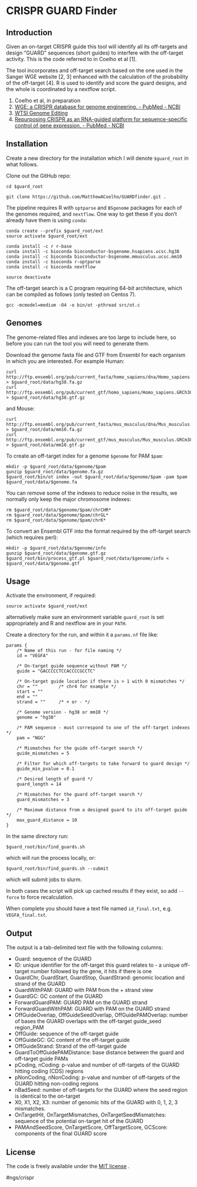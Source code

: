 # CRISPR GUARD Finder
## Introduction
Given an on-target CRISPR guide this tool will identify all its off-targets and design “GUARD” sequences (short guides) to interfere with the off-target activity. This is the code referred to in Coelho et al [1].

The tool incorporates and off-target search based on the one used in the Sanger WGE website [2, 3] enhanced with the calculation of the probability of the off-target [4]. R is used to identify and score the guard designs, and the whole is coordinated by a nextflow script.

1. Coelho et al, in preparation
2. [WGE: a CRISPR database for genome engineering.  - PubMed - NCBI](https://www.ncbi.nlm.nih.gov/pubmed/25979474)
3. [WTSI Genome Editing](https://www.sanger.ac.uk/htgt/wge/)
4. [Repurposing CRISPR as an RNA-guided platform for sequence-specific control of gene expression.  - PubMed - NCBI](https://www.ncbi.nlm.nih.gov/pubmed/23452860)

## Installation
Create a new directory for the installation which I will denote `$guard_root` in what follows.

Clone out the GitHub repo:

```
cd $guard_root

git clone https://github.com/MatthewACoelho/GUARDfinder.git .
```

The pipeline requires R with `optparse`  and `BSgenome` packages for each of the genomes required, and `nextflow`. One way to get these if you don’t already have them is using `conda`:

```
conda create --prefix $guard_root/ext
source activate $guard_root/ext

conda install -c r r-base
conda install -c bioconda bioconductor-bsgenome.hsapiens.ucsc.hg38
conda install -c bioconda bioconductor-bsgenome.mmusculus.ucsc.mm10
conda install -c bioconda r-optparse
conda install -c bioconda nextflow

source deactivate
```

The off-target search is a C program requiring 64-bit architecture, which can be compiled as follows (only tested on Centos 7).

```
gcc -mcmodel=medium -O4 -o bin/ot -pthread src/ot.c
```

## Genomes
The genome-related files and indexes are too large to include here, so before you can run the tool you will need to generate them.

Download the genome fasta file and GTF from Ensembl for each organism in which you are interested. For example Human:

```
curl http://ftp.ensembl.org/pub/current_fasta/homo_sapiens/dna/Homo_sapiens.GRCh38.dna.toplevel.fa.gz > $guard_root/data/hg38.fa.gz
curl http://ftp.ensembl.org/pub/current_gtf/homo_sapiens/Homo_sapiens.GRCh38.99.chr.gtf.gz > $guard_root/data/hg38.gtf.gz
```

and Mouse:

```
curl http://ftp.ensembl.org/pub/current_fasta/mus_musculus/dna/Mus_musculus.GRCm38.dna.toplevel.fa.gz > $guard_root/data/mm10.fa.gz
curl http://ftp.ensembl.org/pub/current_gtf/mus_musculus/Mus_musculus.GRCm38.96.gtf.gz > $guard_root/data/mm10.gtf.gz
```

To create an off-target index for a genome `$genome` for PAM `$pam`:

```
mkdir -p $guard_root/data/$genome/$pam
gunzip $guard_root/data/$genome.fa.gz
$guard_root/bin/ot index -out $guard_root/data/$genome/$pam -pam $pam $guard_root/data/$genome.fa
```

You can remove some of the indexes to reduce noise in the results, we normally only keep the major chromosome indexes:

```
rm $guard_root/data/$genome/$pam/chrCHR*
rm $guard_root/data/$genome/$pam/chrGL*
rm $guard_root/data/$genome/$pam/chrK*
```

To convert an Ensembl GTF into the format required by the off-target search (which requires perl):

```
mkdir -p $guard_root/data/$genome/info
gunzip $guard_root/data/$genome.gtf.gz
$guard_root/bin/process_gtf.pl $guard_root/data/$genome/info < $guard_root/data/$genome.gtf
```

## Usage
Activate the environment, if required:

```
source activate $guard_root/ext
```

alternatively make sure an environment variable `guard_root` is set appropriately and R and nextflow are in your `PATH`.

Create a directory for the run, and within it a  `params.nf` file like:

```
params {
	/* Name of this run - for file naming */
	id = "VEGFA"

	/* On-target guide sequence without PAM */
	guide = "GACCCCCTCCACCCCGCCTC"

	/* On-target guide location if there is > 1 with 0 mismatches */
	chr = ""        /* chr4 for example */
	start = ""
	end = ""
	strand = ""     /* + or - */

	/* Genome version - hg38 or mm10 */
	genome = "hg38"

	/* PAM sequence - must correspond to one of the off-target indexes */
	pam = "NGG"

	/* Mismatches for the guide off-target search */
	guide_mismatches = 5

	/* Filter for which off-targets to take forward to guard design */
	guide_min_pvalue = 0.1

	/* Desired length of guard */
	guard_length = 14

	/* Mismatches for the guard off-target search */
	guard_mismatches = 3

	/* Maximum distance from a designed guard to its off-target guide */
	max_guard_distance = 10
}
```

In the same directory run:

```
$guard_root/bin/find_guards.sh
```

which will run the process locally, or:

```
$guard_root/bin/find_guards.sh --submit
```

which will submit jobs to slurm.

In both cases the script will pick up cached results if they exist, so add `--force` to force recalculation.

When complete you should have a text file named `id_final.txt`, e.g. `VEGFA_final.txt`.

## Output
The output is a tab-delimited text file with the following columns:

* Guard: sequence of the GUARD
* ID: unique identifier for the off-target this guard relates to - a unique off-target number followed by the gene, it hits if there is one 
* GuardChr, GuardStart, GuardStop, GuardStrand: genomic location and strand of the GUARD
* GuardWithPAM: GUARD with PAM from the + strand view
* GuardGC: GC content of the GUARD
* ForwardGuardPAM: GUARD PAM on the GUARD strand
* ForwardGuardWithPAM: GUARD with PAM on the GUARD strand
* OffGuideOverlap, OffGuideSeedOverlap, OffGuidePAMOverlap: number of bases the GUARD overlaps with the off-target guide_seed region_PAM
* OffGuide: sequence of the off-target guide
* OffGuideGC: GC content of the off-target guide
* OffGuideStrand: Strand of the off-target guide
* GuardToOffGuidePAMDistance: base distance between the guard and off-target guide PAMs
* pCoding, nCoding: p-value and number of off-targets of the GUARD hitting coding (CDS) regions
* pNonCoding, nNonCoding: p-value and number of off-targets of the GUARD hitting non-coding regions
* nBadSeed: number of off-targets for the GUARD where the seed region is identical to the on-target
* X0, X1, X2, X3: number of genomic hits of the GUARD with 0, 1, 2, 3 mismatches.
* OnTargetHit, OnTargetMismatches, OnTargetSeedMismatches: sequence of the potential on-target hit of the GUARD
* PAMAndSeedScore, OnTargetScore, OffTargetScore, GCScore: components of the final GUARD score

## License
The code is freely available under the [MIT license](http://www.opensource.org/licenses/mit-license.html) .


#ngs/crispr
